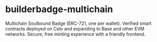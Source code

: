 # builderbadge-multichain
Multichain Soulbound Badge (ERC-721, one per wallet). Verified smart contracts deployed on Celo and expanding to Base and other EVM networks. Secure, free minting experience with a friendly frontend.
